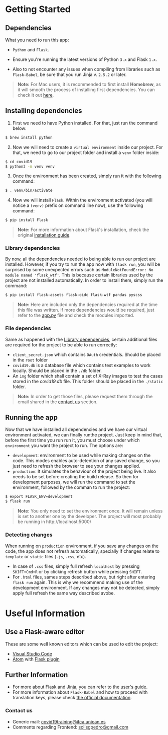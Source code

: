 # Getting Started
## Dependencies
What you need to run this app:

* `Python` and `Flask`.

* Ensure you're running the latest versions of Python `3.x` and Flask `1.x`.
* Also to not encounter any issues when compiling from libraries such as `Flask-Babel`, be sure that you run Jinja v. `2.5.2` or later.

> **Note:** For Mac users, it is recommended to first install **Homebrew**, as it will smooth the process of installing first dependencies. You can check it out [here](https://brew.sh/).

## Installing dependencies
1. First we need to have Python installed. For that, just run the command below:
```bash
$ brew install python
```
2. Now we will need to create a `virtual environment` inside our project. For that, we need to go to our project folder and install a `venv` folder inside:
```bash
$ cd covid19
$ python3 -m venv venv
```
3. Once the environment has been created, simply run it with the following command:
```bash
$ . venv/bin/activate
```
4. Now we will install `Flask`. Within the environment activated (you will notice a `(venv)` prefix on command line now), use the following command:
```bash
$ pip install Flask
```
> **Note:** For more information about Flask's installation, check the original [installation guide](https://flask.palletsprojects.com/en/1.1.x/installation/).

### Library dependencies
By now, all the dependencies needed to being able to run our project are installed. However, if you try to run the app now with `flask run`, you will be surprised by some unexpected errors such as `ModuleNotFoundError: No module named 'flask_wtf'`. This is because certain libraries used by the project are not installed automatically.
In order to install them, simply run the command:
```bash
$ pip install flask-assets flask-oidc flask-wtf pandas pyscss
```
> **Note:** Here are included only the dependencies required at the time this file was written. If more dependencies would be required, just refer to the [app.py](https://github.com/laramaktub/covid19/blob/master/app.py) file and check the modules imported.

### File dependencies
Same as happened with the [Library dependencies](#library-dependencies), certain additional files are required for the project to be able to run correctly:
* `client_secret.json` which contains `OAuth` credentials. Should be placed in the `root` folder
* `covid19.db` is a database file which contains test examples to work locally. Should be placed in the `./db` folder.
* An `img` folder which shall contain a set of X-Ray images to test the cases stored in the  _covid19.db_ file. This folder should be placed in the `./static` folder.
> **Note:** In order to get those files, please request them through the email shared in the [contact us](#contact-us) section.

## Running the app
Now that we have installed all dependencies and we have our virtual environment activated, we can finally runthe project. Just keep in mind that, before the first time you run run it, you must choose under which `environment` you want the project to run. The options are:
* `development`: environment to be used while making changes on the code. This modes enables auto-detention of any saved change, so you just need to refresh the browser to see your changes applied.
* `production`: It simulates the behaviour of the project being live. It also needs to be set before creating the build release.
So then for development purposes, we will run the command to set the environment, followed by the comman to run the project:
```bash
$ export FLASK_ENV=development
$ flask run
```
> **Note:** You only need to set the environment once. It will remain unless is set to another one by the developer. The project will most probably be running in http://localhost:5000/


### Detecting changes
When running on `production` environment, if you save any changes on the code, the app does not refresh automatically, specially if changes relate to `template` or `static` files (`.js`, `.css`, etc).
* In case of `.css` files, simply full refresh `localhost` by pressing `SHIFT+Cmd+R` or by clicking refresh button while pressing `SHIFT`.
* For `.html` files, sames steps described above, but right after entering `flask run` again.
This is why we recommend making use of the development environment. If any changes may not be detected, simply apply full refresh the same way described avobe.

# Useful Information
## Use a Flask-aware editor
These are some well known editors which can be used to edit the project:

* [Visual Studio Code](https://code.visualstudio.com/)
* [Atom](https://atom.io/) with [Flask plugin](https://atom.io/packages/flask-snippets)


## Further Information
* For more about Flask and Jinja, you can refer to the [user's guide](https://flask.palletsprojects.com/en/1.1.x/).
* For more information about `Flask-Babel` and how to proceed with translation keys, please check [the official documentation](https://pythonhosted.org/Flask-Babel/).


### Contact us

* Generic mail: covid19training@ifca.unican.es
* Comments regarding Frontend: solisgpedro@gmail.com
